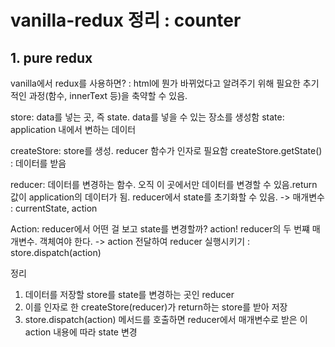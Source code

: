 # vanilla-redux 정리 : counter

## 1. pure redux

vanilla에서 redux를 사용하면? : html에 뭔가 바뀌었다고 알려주기 위해 필요한 추기적인 과정(함수, innerText 등)을 축약할 수 있음.

store: data를 넣는 곳, 즉 state. data를 넣을 수 있는 장소를 생성함
state: application 내에서 변하는 데이터

createStore: store를 생성. reducer 함수가 인자로 필요함
createStore.getState() : 데이터를 받음

reducer: 데이터를 변경하는 함수. 오직 이 곳에서만 데이터를 변경할 수 있음.return 값이 application의 데이터가 됨. reducer에서 state를 초기화할 수 있음.
-> 매개변수 : currentState, action

Action: reducer에서 어떤 걸 보고 state를 변경할까? action! reducer의 두 번쨰 매개변수. 객체여야 한다.
-> action 전달하여 reducer 실행시키기 : store.dispatch(action)

정리

1. 데이터를 저장할 store를 state를 변경하는 곳인 reducer
2. 이를 인자로 한 createStore(reducer)가 return하는 store를 받아 저장
3. store.dispatch(action) 메서드를 호출하면 reducer에서 매개변수로 받은 이 action 내용에 따라 state 변경
